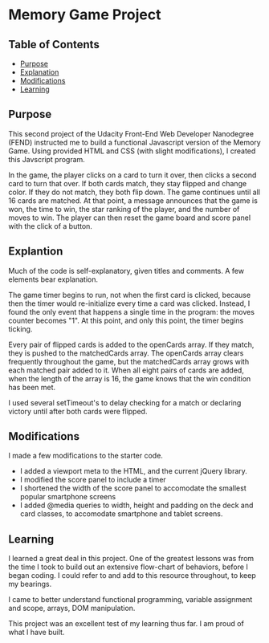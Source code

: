 # Memory Game Project

## Table of Contents

* [Purpose](#Purpose)
* [Explanation](#Explanation)
* [Modifications](#Modifications)
* [Learning](#Learning)

## Purpose

This second project of the Udacity Front-End Web Developer Nanodegree (FEND) instructed me to build a functional Javascript version of the Memory Game. Using provided HTML and CSS (with slight modifications), I created this Javscript program. 

In the game, the player clicks on a card to turn it over, then clicks a second card to turn that over. If both cards match, they stay flipped and change color. If they do not match, they both flip down. The game continues until all 16 cards are matched. At that point, a message announces that the game is won, the time to win, the star ranking of the player, and the number of moves to win. The player can then reset the game board and score panel with the click of a button.

## Explantion

Much of the code is self-explanatory, given titles and comments. A few elements bear explanation.

The game timer begins to run, not when the first card is clicked, because then the timer would re-initialize every time a card was clicked. Instead, I found the only event that happens a single time in the program: the moves counter becomes "1". At this point, and only this point, the timer begins ticking.

Every pair of flipped cards is added to the openCards array. If they match, they is pushed to the matchedCards array. The openCards array clears frequently throughout the game, but the matchedCards array grows with each matched pair added to it. When all eight pairs of cards are added, when the length of the array is 16, the game knows that the win condition has been met.

I used several setTimeout's to delay checking for a match or declaring victory until after both cards were flipped.

## Modifications

I made a few modifications to the starter code.

* I added a viewport meta to the HTML, and the current jQuery library.
* I modified the score panel to include a timer
* I shortened the width of the score panel to accomodate the smallest popular smartphone screens
* I added @media queries to width, height and padding on the deck and card classes, to accomodate smartphone and tablet screens.

## Learning

I learned a great deal in this project. One of the greatest lessons was from the time I took to build out an extensive flow-chart of behaviors, before I began coding. I could refer to and add to this resource throughout, to keep my bearings.

I came to better understand functional programming, variable assignment and scope, arrays, DOM manipulation.

This project was an excellent test of my learning thus far. I am proud of what I have built.